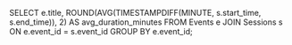 SELECT e.title, 
       ROUND(AVG(TIMESTAMPDIFF(MINUTE, s.start_time, s.end_time)), 2) AS avg_duration_minutes
FROM Events e
JOIN Sessions s ON e.event_id = s.event_id
GROUP BY e.event_id;
